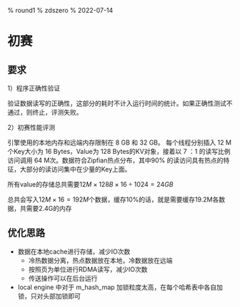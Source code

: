 % round1
% zdszero
% 2022-07-14

# 初赛

## 要求

1）程序正确性验证

验证数据读写的正确性，这部分的耗时不计入运行时间的统计。如果正确性测试不通过，则终止，评测失败。

2）初赛性能评测

引擎使用的本地内存和远端内存限制在 8 GB 和 32 GB。 每个线程分别插入 12 M个Key大小为 16 Bytes，Value为 128 Bytes的KV对象，接着以 7 ：1 的读写比例访问调用 64 M次。数据符合Zipfian热点分布，其中90% 的读访问具有热点的特征，大部分的读访问集中在少量的Key上面。

所有value的存储总共需要$12M \times 128B \times 16 \div 1024 = 24GB$

总共会写入$12M \times 16 = 192M$个数据，缓存10%的话，就是需要缓存19.2M各数据，共需要2.4G的内存

## 优化思路

* 数据在本地cache进行存储，减少IO次数
    * 冷热数据分离，热点数据放在本地，冷数据放在远端
    * 按照页为单位进行RDMA读写，减少IO次数
    * 传送操作可以在后台运行
* local engine 中对于 m_hash_map 加锁粒度太高，在每个哈希表中各自加锁，只对头部加锁即可

